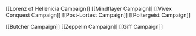 [[Lorenz of Hellenicia Campaign]]
[[Mindflayer Campaign]]
[[Vivex Conquest Campaign]]
[[Post-Lortest Campaign]]
[[Poltergeist Campaign]]


[[Butcher Campaign]]
[[Zeppelin Campaign]]
[[Giff Campaign]]
